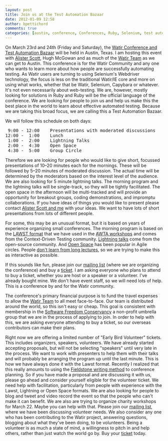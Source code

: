 ```yaml
---
layout: post
title: Join us at the Test Automation Bazaar
date: 2012-01-09 12:58
author: bpettichord
comments: true
categories: [austin, conference, Conferences, Ruby, Selenium, test automation, Test Automation Bazaar, Watir]
---
```

On March 23rd and 24th (Friday and Saturday), the <a href="http://watir.com/test-automation-bazaar/">Watir Conference and Test Automation Bazaar</a> will be held in Austin, Texas. I am hosting this event with <a href="http://watirmelon.com/">Alister Scott</a>, Hugh McGowan and as much of the <a href="http://watir.com/team/">Watir Team</a> as we can get to Austin. This conference is for the Watir Community and any one who wants to learn more about how people are successfully automating testing. As Watir users are turning to using Selenium's Webdriver technology, the focus is less on the traditional Watir/IE core and more on using what works, whether that be Watir, Selenium, Capybara or whatever. It's not even necessarily about web-testing. We are, however, mostly looking for solutions in Ruby and Ruby will be the official language of the conference. We are looking for people to join us and help us make this the best place in the world to learn about effective automated testing. Because we are taking this broad focus, we are calling this a Test Automation Bazaar.

We will follow this schedule on both days:
<pre> 9:00 - 12:00    Presentations with moderated discussions
12:00 -  1:00    Lunch
 1:00 -  2:00    Lightning Talks
 2:00 -  4:30    Open Space
 4:30 -  5:00    Group Circle</pre>
Therefore we are looking for people who would like to give short, focussed presentations of 10–20 minutes each for the mornings. These will be followed by 5–20 minutes of moderated discussion. The actual time will be determined by the moderators based on the interest level of the audience. We are also looking for 5 minute lightning talks. The morning program and the lightning talks will be single-track, so they will be tightly facilitated. The open space in the afternoon will be multi-tracked and will provide an opportunity for breakout groups, coding demonstrations, and impromptu collaborations. If you have ideas of things you would like to present please contact <a href="http://watir.com/test-automation-bazaar/call-for-speakers/">Alister Scott and me</a> with your ideas. We want to have lots of short presentations from lots of different people.

For some, this may be an unusual format, but it is based on years of experience organizing small conferences. The morning program is based on the <a href="http://www.associationforsoftwaretesting.org/about/workshops/">LAWST format</a> that we have used in the <a href="http://awta.wikispaces.com/">AWTA workshops</a> and comes from the Context-Driven Testing community. <a href="http://www.perl.com/pub/2004/07/30/lightningtalk.html">Lightning talks</a> come from the open-source community. And <a href="http://www.openspaceworld.org/cgi/wiki.cgi?AboutOpenSpace">Open Space</a> has been popular in Agile circles. People <a href="http://www.npr.org/2012/01/01/144550920/physicists-seek-to-lose-the-lecture-as-teaching-tool">don't learn from long lectures</a>, so we are trying to make this as interactive as possible.

If this sounds like fun, please join our <a href="https://groups.google.com/forum/#!forum/test-automation-bazaar">mailing list</a> (where we are organizing the conference) and buy a <a href="http://watirbazaar.eventbrite.com/">ticket</a>. I am asking everyone who plans to attend to buy a ticket, whether you are host or a speaker or a volunteer. I've already bought mine. We don't have event staff, so we will need lots of help. This is a conference by and for the Watir community.

The conference's primary financial purpose is to fund the travel expenses to allow the <a href="http://watir.com/team/">Watir Team</a> to all meet face-to-face. Our team is distributed around the world, so this isn't easy or cheap. This goal is consistent with membership in the <a href="http://sfconservancy.org/members/services/">Software Freedom Conservancy</a> a non-profit umbrella group that we are in the process of applying to join. In order to help with this, we are asking everyone attending to buy a ticket, so our overseas contributors can make their plans.

Right now we are offering a limited number of "Early Bird Volunteer" tickets. This includes organizers, speakers, volunteers. We have already started accepting proposals, but will not be selecting "speakers" until very late in the process. We want to work with presenters to help them with their talks and will probably be arranging the program up until the last minute. This is how we have always done it with the Lawst format. Recently I realized that this really amounts to using the <a href="http://www.developerdotstar.com/mag/articles/weinberg_on_writing.html">Fieldstone writing method</a> to conference planning. So if you have made a proposal and are discussing it with us, please go ahead and consider yourself eligible for the volunteer ticket. We need help with facilitation, particularly from people with experience with the Lawst, Lightning or Open Space formats. We are also looking for people to blog and tweet and video record the event so that the people who can't make it can benefit. We are also are trying to organize charity workshops for March 22. Maybe you can help with that. Please join our <a href="https://groups.google.com/forum/#!forum/test-automation-bazaar">mailing list</a>, where we have been discussing volunteer needs. We also consider any one who has been contributing to the Watir project, answering questions, blogging about what they've been doing, to be volunteers. Being a volunteer is as much a state of mind, a willingness to pitch in and help others, rather than just watch the world go by. Buy your <a href="http://watirbazaar.eventbrite.com/">ticket</a> today.
